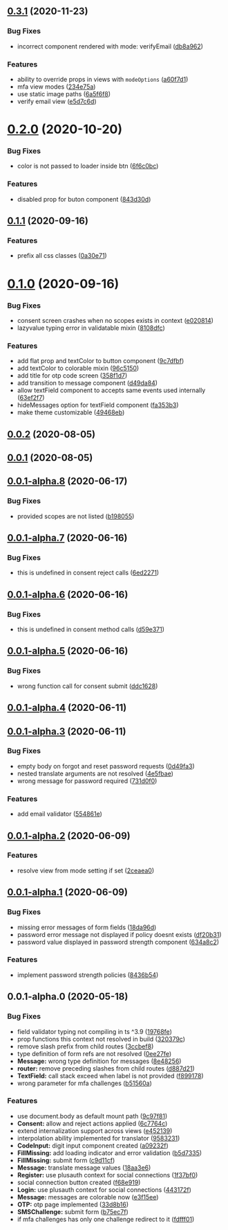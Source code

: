 ## [0.3.1](https://github.com/PlusAuth/plusauth-widget/compare/v0.2.0...v0.3.1) (2020-11-23)


### Bug Fixes

* incorrect component rendered with mode: verifyEmail ([db8a962](https://github.com/PlusAuth/plusauth-widget/commit/db8a962e519c8452a6623397f4e2d77819d1716b))


### Features

* ability to override props in views with `modeOptions` ([a60f7d1](https://github.com/PlusAuth/plusauth-widget/commit/a60f7d154fe0dfdcbee55da9ef117f782568d70b))
* mfa view modes ([234e75a](https://github.com/PlusAuth/plusauth-widget/commit/234e75a4c956f1da171fc48c18dfb89aa00d8c47))
* use static image paths ([6a5f6f8](https://github.com/PlusAuth/plusauth-widget/commit/6a5f6f81956fc01d5d1d7066c276e97effd46a21))
* verify email view ([e5d7c6d](https://github.com/PlusAuth/plusauth-widget/commit/e5d7c6d7fc7c6b00f41870696e5fffaf838cc759))

# [0.2.0](https://github.com/PlusAuth/plusauth-widget/compare/v0.1.1...v0.2.0) (2020-10-20)


### Bug Fixes

* color is not passed to loader inside btn ([6f6c0bc](https://github.com/PlusAuth/plusauth-widget/commit/6f6c0bcd22baca8328eb147a8995f581fbbe44a3))


### Features

* disabled prop for buton component ([843d30d](https://github.com/PlusAuth/plusauth-widget/commit/843d30daf187e8620abaab8aa11dda104d72b111))

## [0.1.1](https://github.com/PlusAuth/plusauth-widget/compare/v0.1.0...v0.1.1) (2020-09-16)


### Features

* prefix all css classes ([0a30e71](https://github.com/PlusAuth/plusauth-widget/commit/0a30e71954c668079dd620cdca7b92646267640c))

# [0.1.0](https://github.com/PlusAuth/plusauth-widget/compare/v0.0.2...v0.1.0) (2020-09-16)


### Bug Fixes

* consent screen crashes when no scopes exists in context ([e020814](https://github.com/PlusAuth/plusauth-widget/commit/e020814ddaedade30002368443b7629acb1ef03f))
* lazyvalue typing error in validatable mixin ([8108dfc](https://github.com/PlusAuth/plusauth-widget/commit/8108dfc81b18391ace4e9def065d5348b69b6d8b))


### Features

* add flat prop and textColor to button component ([9c7dfbf](https://github.com/PlusAuth/plusauth-widget/commit/9c7dfbfe1b78d32489b27783135ee2ab2a551326))
* add textColor to colorable mixin ([96c5150](https://github.com/PlusAuth/plusauth-widget/commit/96c5150fac0d3f3c8da7a84172222510b2065fb8))
* add title for otp code screen ([358f1d7](https://github.com/PlusAuth/plusauth-widget/commit/358f1d791a6280e4b6138b0b117b769d2e717700))
* add transition to message component ([d49da84](https://github.com/PlusAuth/plusauth-widget/commit/d49da846f7c8cf3bac731864523acadb0608ba23))
* allow textField component to accepts same events used internally ([63ef2f7](https://github.com/PlusAuth/plusauth-widget/commit/63ef2f7462e48f697f81838c2813990a899f9710))
* hideMessages option for textField component ([fa353b3](https://github.com/PlusAuth/plusauth-widget/commit/fa353b372739fd471a209c33be3afda65043258c))
* make theme customizable ([49468eb](https://github.com/PlusAuth/plusauth-widget/commit/49468ebad3a5932b1457d24d228557d41ee82104))

## [0.0.2](https://github.com/PlusAuth/plusauth-widget/compare/v0.0.1...v0.0.2) (2020-08-05)

## [0.0.1](https://github.com/PlusAuth/plusauth-widget/compare/v0.0.1-alpha.8...v0.0.1) (2020-08-05)

## [0.0.1-alpha.8](https://github.com/PlusAuth/plusauth-widget/compare/v0.0.1-alpha.7...v0.0.1-alpha.8) (2020-06-17)


### Bug Fixes

* provided scopes are not listed ([b198055](https://github.com/PlusAuth/plusauth-widget/commit/b19805585be84a50fd1c210c4be1985a637bebc0))

## [0.0.1-alpha.7](https://github.com/PlusAuth/plusauth-widget/compare/v0.0.1-alpha.6...v0.0.1-alpha.7) (2020-06-16)


### Bug Fixes

* this is undefined in consent reject calls ([6ed2271](https://github.com/PlusAuth/plusauth-widget/commit/6ed22715bdc872a934a40ef1c2cdeb968bed70e0))

## [0.0.1-alpha.6](https://github.com/PlusAuth/plusauth-widget/compare/v0.0.1-alpha.5...v0.0.1-alpha.6) (2020-06-16)


### Bug Fixes

* this is undefined in consent method calls ([d59e371](https://github.com/PlusAuth/plusauth-widget/commit/d59e371523615bca9c9532ebcb210ed6f6b8b132))

## [0.0.1-alpha.5](https://github.com/PlusAuth/plusauth-widget/compare/v0.0.1-alpha.4...v0.0.1-alpha.5) (2020-06-16)


### Bug Fixes

* wrong function call for consent submit ([ddc1628](https://github.com/PlusAuth/plusauth-widget/commit/ddc1628a9d46a6da6978a6a4623f78688398b606))

## [0.0.1-alpha.4](https://github.com/PlusAuth/plusauth-widget/compare/v0.0.1-alpha.3...v0.0.1-alpha.4) (2020-06-11)

## [0.0.1-alpha.3](https://github.com/PlusAuth/plusauth-widget/compare/v0.0.1-alpha.2...v0.0.1-alpha.3) (2020-06-11)


### Bug Fixes

* empty body on forgot and reset password requests ([0d49fa3](https://github.com/PlusAuth/plusauth-widget/commit/0d49fa3ea0f8bed94a1e6893e9ac2abc4883d385))
* nested translate arguments are not resolved ([4e5fbae](https://github.com/PlusAuth/plusauth-widget/commit/4e5fbae46210e0a37be8250e4134b80551b6373e))
* wrong message for password required ([731d0f0](https://github.com/PlusAuth/plusauth-widget/commit/731d0f05360850f67b313285ec2b8befc3dd90aa))


### Features

* add email validator ([554861e](https://github.com/PlusAuth/plusauth-widget/commit/554861e893053321d9d3f6231a7a3255552ac6ad))

## [0.0.1-alpha.2](https://github.com/PlusAuth/plusauth-widget/compare/v0.0.1-alpha.1...v0.0.1-alpha.2) (2020-06-09)


### Features

* resolve view from mode setting if set ([2ceaea0](https://github.com/PlusAuth/plusauth-widget/commit/2ceaea01849bfb6d1a5545a4c3d52a6f2cd7467b))

## [0.0.1-alpha.1](https://github.com/PlusAuth/plusauth-widget/compare/v0.0.1-alpha.0...v0.0.1-alpha.1) (2020-06-09)


### Bug Fixes

* missing error messages of form fields ([18da96d](https://github.com/PlusAuth/plusauth-widget/commit/18da96dc8a5739637ed4f9e2e3c3989d8ed6ba51))
* password error message not displayed if policy doesnt exists ([df20b31](https://github.com/PlusAuth/plusauth-widget/commit/df20b3103a901c5d4d951a349dde7cd39bf07d2c))
* password value displayed in password strength component ([634a8c2](https://github.com/PlusAuth/plusauth-widget/commit/634a8c229d1729b77c78c354fd8d0dded5261b1e))


### Features

* implement password strength policies ([8436b54](https://github.com/PlusAuth/plusauth-widget/commit/8436b542c8f9320b84ed51f702f71a9684844d50))

## 0.0.1-alpha.0 (2020-05-18)


### Bug Fixes

* field validator typing not compiling in ts ^3.9 ([19768fe](https://github.com/PlusAuth/plusauth-widget/commit/19768fe7f402bbdcbeea0abc259b16b6b1ad58b4))
* prop functions this context not resolved in build ([320379c](https://github.com/PlusAuth/plusauth-widget/commit/320379c9ee999b8ad9efed732c5e288018db6cc8))
* remove slash prefix from child routes ([3ccbef8](https://github.com/PlusAuth/plusauth-widget/commit/3ccbef885e5eaf6ed2f16a106c0ef4b9f0132427))
* type definition of form refs are not resolved ([0ee27fe](https://github.com/PlusAuth/plusauth-widget/commit/0ee27feaa1a9a9a47274dfd230f8aeecb610cea9))
* **Message:** wrong type definition for messages ([8e48256](https://github.com/PlusAuth/plusauth-widget/commit/8e48256d3fb7356a9b4b1dc349060e5b458897d1))
* **router:** remove preceding slashes from child routes ([d887d21](https://github.com/PlusAuth/plusauth-widget/commit/d887d21d4328305f430bfb49e2ec5748985c2af2))
* **TextField:** call stack exceed when label is not provided ([f899178](https://github.com/PlusAuth/plusauth-widget/commit/f899178a7bebe8e99261288f8b7e98d92aceed65))
* wrong parameter for mfa challenges ([b51560a](https://github.com/PlusAuth/plusauth-widget/commit/b51560a1b23981f217df23afc0663f476a30df94))


### Features

* use document.body as default mount path ([9c97f81](https://github.com/PlusAuth/plusauth-widget/commit/9c97f81db5a5ade2a452fa14c33d3169c08afe9f))
* **Consent:** allow and reject actions applied ([6c7764c](https://github.com/PlusAuth/plusauth-widget/commit/6c7764c6a4067e35ef249e2d576c94e9607b1ad5))
* extend internalization support across views ([e452139](https://github.com/PlusAuth/plusauth-widget/commit/e452139eca41ec7650b28645c176c30dc84ab493))
* interpolation ability implemented for translator ([9583231](https://github.com/PlusAuth/plusauth-widget/commit/95832311b5884a6fca13cfca7e33f7464384c13b))
* **CodeInput:** digit input component created ([a09232f](https://github.com/PlusAuth/plusauth-widget/commit/a09232f0701e8a851c734473a85e07cf09912e2c))
* **FillMissing:** add loading indicator and error validation ([b5d7335](https://github.com/PlusAuth/plusauth-widget/commit/b5d733589995f088606dc3fec2bbd4051c3991bd))
* **FillMissing:** submit form ([c9d11cf](https://github.com/PlusAuth/plusauth-widget/commit/c9d11cf0e1ce25da7e41422b80cfa5e1ede4ed6e))
* **Message:** translate message values ([18aa3e6](https://github.com/PlusAuth/plusauth-widget/commit/18aa3e698722a75dc26cce18f6cba1597b481d7b))
* **Register:** use plusauth context for social connections ([1f37bf0](https://github.com/PlusAuth/plusauth-widget/commit/1f37bf0391268d193fc95c6b13cdb982eab4c897))
* social connection button created ([f68e919](https://github.com/PlusAuth/plusauth-widget/commit/f68e919e47ec1da2b90041425b4d9e08b1ca757b))
* **Login:** use plusauth context for social connections ([443172f](https://github.com/PlusAuth/plusauth-widget/commit/443172fd98582e3d535c721569e5b12d1eff12ff))
* **Message:** messages are colorable now ([e3f15ee](https://github.com/PlusAuth/plusauth-widget/commit/e3f15ee69f3c4f79dd9b08e1874f87baeb6e7547))
* **OTP:** otp page implemented ([33d8b16](https://github.com/PlusAuth/plusauth-widget/commit/33d8b163f3d07d6da0ae8857eabe0b987af45d53))
* **SMSChallenge:** submit form ([b75ec7f](https://github.com/PlusAuth/plusauth-widget/commit/b75ec7fb089ea0105c4ad1a730c36299918bee6f))
* if mfa challenges has only one challenge redirect to it ([fdfff01](https://github.com/PlusAuth/plusauth-widget/commit/fdfff01fa494efd21b497120bb93e4ff5aa7af75))

